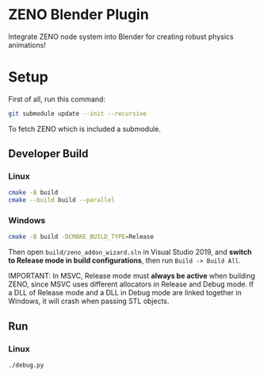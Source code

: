 # ZENO Blender Plugin

Integrate ZENO node system into Blender for creating robust physics animations!

# Setup

First of all, run this command:
```bash
git submodule update --init --recursive
```
To fetch ZENO which is included a submodule.

## Developer Build

### Linux

```bash
cmake -B build
cmake --build build --parallel
```

### Windows

```bash
cmake -B build -DCMAKE_BUILD_TYPE=Release
```

Then open ```build/zeno_addon_wizard.sln``` in Visual Studio 2019, and **switch to Release mode in build configurations**, then run `Build -> Build All`.

IMPORTANT: In MSVC, Release mode must **always be active** when building ZENO, since MSVC uses different allocators in Release and Debug mode. If a DLL of Release mode and a DLL in Debug mode are linked together in Windows, it will crash when passing STL objects.

## Run

### Linux

```bash
./debug.py
```
